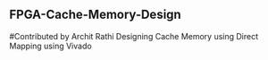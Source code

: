 ## FPGA-Cache-Memory-Design
#Contributed by Archit Rathi 
Designing Cache Memory using Direct Mapping using Vivado
